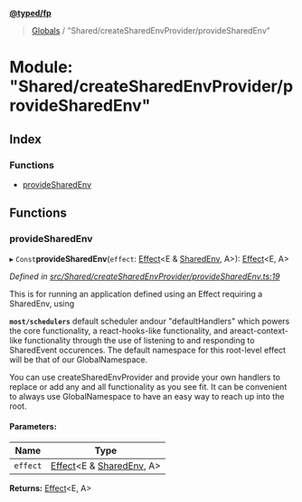 **[@typed/fp](../README.md)**

> [Globals](../globals.md) / "Shared/createSharedEnvProvider/provideSharedEnv"

# Module: "Shared/createSharedEnvProvider/provideSharedEnv"

## Index

### Functions

* [provideSharedEnv](_shared_createsharedenvprovider_providesharedenv_.md#providesharedenv)

## Functions

### provideSharedEnv

▸ `Const`**provideSharedEnv**(`effect`: [Effect](_effect_effect_.effect.md)\<E & [SharedEnv](../interfaces/_shared_core_services_sharedenv_.sharedenv.md), A>): [Effect](_effect_effect_.effect.md)\<E, A>

*Defined in [src/Shared/createSharedEnvProvider/provideSharedEnv.ts:19](https://github.com/TylorS/typed-fp/blob/f27ba3e/src/Shared/createSharedEnvProvider/provideSharedEnv.ts#L19)*

This is for running an application defined using an Effect requiring a SharedEnv, using

**`most/schedulers`** default scheduler andour "defaultHandlers" which powers the core functionality,
a react-hooks-like functionality, and areact-context-like functionality through the use of listening
to and responding to SharedEvent occurences. The default namespace for this root-level effect will be
that of our GlobalNamespace.

You can use createSharedEnvProvider and provide your own handlers to replace or add any and all functionality
as you see fit. It can be convenient to always use GlobalNamespace to have an easy way to reach up into the root.

#### Parameters:

Name | Type |
------ | ------ |
`effect` | [Effect](_effect_effect_.effect.md)\<E & [SharedEnv](../interfaces/_shared_core_services_sharedenv_.sharedenv.md), A> |

**Returns:** [Effect](_effect_effect_.effect.md)\<E, A>
